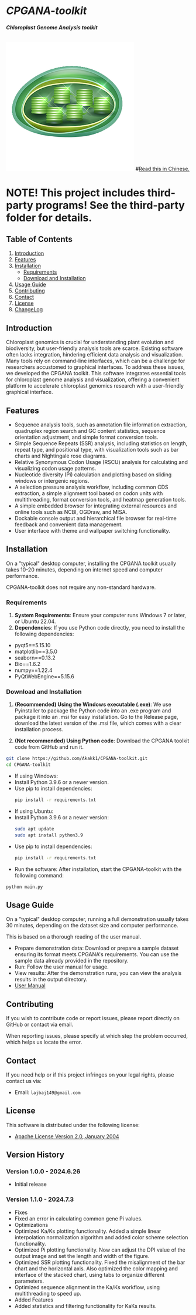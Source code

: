 # _**CPGANA-toolkit**_
###### _**Chloroplast Genome Analysis toolkit**_
![CPGANA-toolkit-icon](./data/cpgana.png)
#[Read this in Chinese.](README_ZH.md)
# NOTE! This project includes third-party programs! See the third-party folder for details.
## Table of Contents
1. [Introduction](#introduction)
2. [Features](#features)
3. [Installation](#installation)
    - [Requirements](#requirements)
    - [Download and Installation](#download-and-installation)
4. [Usage Guide](#usage-guide)
5. [Contributing](#contributing)
6. [Contact](#contact)
7. [License](#license)
8. [ChangeLog](#version-history)

## Introduction
Chloroplast genomics is crucial for understanding plant evolution and biodiversity, but user-friendly analysis tools are scarce. Existing software often lacks integration, hindering efficient data analysis and visualization. Many tools rely on command-line interfaces, which can be a challenge for researchers accustomed to graphical interfaces. To address these issues, we developed the CPGANA toolkit. This software integrates essential tools for chloroplast genome analysis and visualization, offering a convenient platform to accelerate chloroplast genomics research with a user-friendly graphical interface.

## Features
- Sequence analysis tools, such as annotation file information extraction, quadruplex region search and GC content statistics, sequence orientation adjustment, and simple format conversion tools.
- Simple Sequence Repeats (SSR) analysis, including statistics on length, repeat type, and positional type, with visualization tools such as bar charts and Nightingale rose diagrams.
- Relative Synonymous Codon Usage (RSCU) analysis for calculating and visualizing codon usage patterns.
- Nucleotide diversity (Pi) calculation and plotting based on sliding windows or intergenic regions.
- A selection pressure analysis workflow, including common CDS extraction, a simple alignment tool based on codon units with multithreading, format conversion tools, and heatmap generation tools.
- A simple embedded browser for integrating external resources and online tools such as NCBI, OGDraw, and MISA.
- Dockable console output and hierarchical file browser for real-time feedback and convenient data management.
- User interface with theme and wallpaper switching functionality.

## Installation
On a "typical" desktop computer, installing the CPGANA toolkit usually takes 10-20 minutes, depending on internet speed and computer performance.

CPGANA-toolkit does not require any non-standard hardware.
### Requirements
1. **System Requirements**: Ensure your computer runs Windows 7 or later, or Ubuntu 22.04.
2. **Dependencies**: If you use Python code directly, you need to install the following dependencies:
- pyqt5==5.15.10
- matplotlib==3.5.0
- seaborn==0.13.2
- Bio==1.6.2
- numpy==1.22.4
- PyQtWebEngine==5.15.6

### Download and Installation
1. **(Recommended) Using the Windows executable (.exe)**: We use Pyinstaller to package the Python code into an .exe program and package it into an .msi for easy installation. Go to the Release page, download the latest version of the .msi file, which comes with a clear installation process.

2. **(Not recommended) Using Python code**: Download the CPGANA toolkit code from GitHub and run it.
```bash
git clone https://github.com/Akakk1/CPGANA-toolkit.git
cd CPGANA-toolkit
```
- If using Windows:
 - Install Python 3.9.6 or a newer version.
 - Use pip to install dependencies:
	```bash
	pip install -r requirements.txt
	```
- If using Ubuntu:
 - Install Python 3.9.6 or a newer version:
	```bash
	sudo apt update
	sudo apt install python3.9
	```
 - Use pip to install dependencies:
	```bash
	pip install -r requirements.txt
    ```
- Run the software: After installation, start the CPGANA-toolkit with the following command:
```bash
python main.py
```

## Usage Guide
On a "typical" desktop computer, running a full demonstration usually takes 30 minutes, depending on the dataset size and computer performance.

This is based on a thorough reading of the user manual.

- Prepare demonstration data: Download or prepare a sample dataset ensuring its format meets CPGANA's requirements. You can use the sample data already provided in the repository.
- Run: Follow the user manual for usage.
- View results: After the demonstration runs, you can view the analysis results in the output directory.
- [User Manual](UserManual_EN.pdf)

## Contributing
If you wish to contribute code or report issues, please report directly on GitHub or contact via email.

When reporting issues, please specify at which step the problem occurred, which helps us locate the error.

## Contact
If you need help or if this project infringes on your legal rights, please contact us via:

- Email: `lajbaj149@gmail.com`

## License
This software is distributed under the following license:  
- [Apache License Version 2.0, January 2004](LICENSE.md)

## Version History
### Version 1.0.0 - 2024.6.26
- Initial release

### Version 1.1.0 - 2024.7.3
- Fixes
 - Fixed an error in calculating common gene Pi values.
- Optimizations
 - Optimized Ka/Ks plotting functionality. Added a simple linear interpolation normalization algorithm and added color scheme selection functionality.
 - Optimized Pi plotting functionality. Now can adjust the DPI value of the output image and set the length and width of the figure.
 - Optimized SSR plotting functionality. Fixed the misalignment of the bar chart and the horizontal axis. Also optimized the color mapping and interface of the stacked chart, using tabs to organize different parameters.
 - Optimized sequence alignment in the Ka/Ks workflow, using multithreading to speed up.
- Added Features
 - Added statistics and filtering functionality for KaKs results.